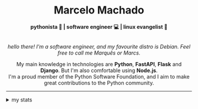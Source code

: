 <h1 align="center"> Marcelo Machado </h1>
    
<div align="center">
<b>pythonista 🐍 | software engineer 💻 | linux evangelist 🐧</b>
<br>
<br>

<i>hello there! I'm a software engineer, and my favourite distro is Debian. Feel free to call me Marquês or Marcs.</i>

<p>

My main knowledge in technologies are **Python**, **FastAPI**, **Flask** and **Django**. But I'm also comfortable using **Node.js**. <br/>
I'm a proud member of the Python Software Foundation, and I aim to make great contributions to the Python community.
</p>

</div>

---

<details closed>    
<summary>my stats</summary>

<!--START_SECTION:waka-->
**I'm a Night 🦉** 

```text
🌞 Morning    20 commits     ██░░░░░░░░░░░░░░░░░░░░░░░   7.94% 
🌆 Daytime    96 commits     █████████░░░░░░░░░░░░░░░░   38.1% 
🌃 Evening    120 commits    ████████████░░░░░░░░░░░░░   47.62% 
🌙 Night      16 commits     █░░░░░░░░░░░░░░░░░░░░░░░░   6.35%

```


📊 **This Week I Spent My Time On** 

```text
⌚︎ Time Zone: America/Sao_Paulo

💬 Programming Languages: 
Python                   13 hrs 53 mins      █████████████░░░░░░░░░░░░   52.82% 
Emacs Lisp               4 hrs 57 mins       ████░░░░░░░░░░░░░░░░░░░░░   18.82% 
HTML                     4 hrs 17 mins       ████░░░░░░░░░░░░░░░░░░░░░   16.29% 
CSS                      2 hrs 5 mins        ██░░░░░░░░░░░░░░░░░░░░░░░   7.92% 
TOML                     29 mins             ░░░░░░░░░░░░░░░░░░░░░░░░░   1.89%

🔥 Editors: 
VS Code                  19 hrs 12 mins      ██████████████████░░░░░░░   72.97% 
Emacs                    6 hrs 57 mins       ██████░░░░░░░░░░░░░░░░░░░   26.47% 
Unknown Editor           8 mins              ░░░░░░░░░░░░░░░░░░░░░░░░░   0.56%

💻 Operating System: 
Windows                  20 hrs 13 mins      ███████████████████░░░░░░   76.86% 
Linux                    6 hrs 4 mins        █████░░░░░░░░░░░░░░░░░░░░   23.06% 
Mac                      1 min               ░░░░░░░░░░░░░░░░░░░░░░░░░   0.08%

```


 Last Updated on 19/04/2024
<!--END_SECTION:waka-->

<!-- <div>
        <a target="_blank" rel="noopener noreferrer" href="https://github.com/mmaachado?tab=repositories"><img src="https://github-readme-stats.vercel.app/api/top-langs/?username=mmaachado&hide=html,css,swift,ruby&langs_count=6&hide_border=true&layout=compact&show_icons=true&line_height=10&theme=transparent&title_color=4a86d1&custom_title=favourite%20languages"
       alt="most used languages" align="right"></a>
     <a target="_blank" rel="noopener noreferrer" href="https://wakatime.com/@mmachado"><img width="400rem" src="https://github-readme-stats.vercel.app/api/wakatime?username=mmachado&theme=transparent&hide_border=true&hide=markdown,html,css,text,other,yaml,json,prolog,dart,docker,xml,gitconfig,TSQL&hide_title=true&line_height=50&langs_count=4&layout=default" alt="wakatime stats" align="left" /></a> 
        

</div>

 <img src="https://raw.githubusercontent.com/MicaelliMedeiros/micaellimedeiros/master/image/computer-illustration.png" min-width="400px" max-width="400px" width="400px" align="right" alt="computer-illustration.png"> -->
<!-- [![Buy me a coffee](https://img.shields.io/badge/Buy%20Me%20a%20Coffee-ffdd00?style=for-the-badge&logo=buy-me-a-coffee&logoColor=black)](https://www.buymeacoffee.com/anticodingclub) -->

</details>

